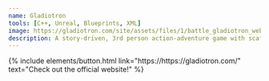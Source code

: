 ```yaml
---
name: Gladiotron
tools: [C++, Unreal, Blueprints, XML]
image: https://gladiotron.com/site/assets/files/1/battle_gladiotron_web.1200x0-is.jpg
description: A story-driven, 3rd person action-adventure game with scaffolded gameplay playable by one to four players through local multiplayer in a 3D environment.
---
```


<p class="text-center"> 
    {% include elements/button.html link="https://https://gladiotron.com/" text="Check out the official website!" %}
</p>
